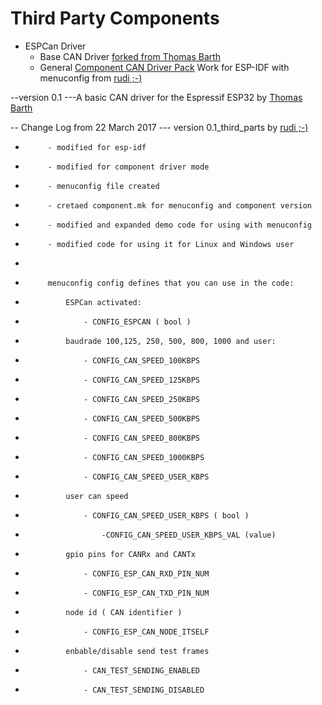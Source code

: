 # Third Party Components

- ESPCan Driver 
  - Base CAN Driver [forked from Thomas Barth](https://github.com/ThomasBarth/ESP32-CAN-Driver)
  - General [Component CAN Driver Pack](https://github.com/ESP32DE/ESP32-CAN-Driver/tree/Component_CAN_Driver_Pack) Work for ESP-IDF with menuconfig from [rudi ;-)](http://esp32.de)

 --version 0.1
 ---A basic CAN driver for the Espressif ESP32 by [Thomas Barth](http://barth-dev.de)
 
 --		Change Log from 22 March 2017
 --- 		version 0.1_third_parts by [rudi ;-)](http://esp32.de)
 *  		- modified for esp-idf
 *  		- modified for component driver mode
 *			- menuconfig file created
 * 			- cretaed component.mk for menuconfig and component version 
 *  		- modified and expanded demo code for using with menuconfig
 *			- modified code for using it for Linux and Windows user
 *
 *			menuconfig config defines that you can use in the code:
 *				ESPCan activated:
 *					- CONFIG_ESPCAN ( bool ) 
 * 				baudrade 100,125, 250, 500, 800, 1000 and user: 
 *					- CONFIG_CAN_SPEED_100KBPS 
 *					- CONFIG_CAN_SPEED_125KBPS
 *					- CONFIG_CAN_SPEED_250KBPS
 *					- CONFIG_CAN_SPEED_500KBPS
 *					- CONFIG_CAN_SPEED_800KBPS
 *					- CONFIG_CAN_SPEED_1000KBPS
 *					- CONFIG_CAN_SPEED_USER_KBPS
 *				user can speed
 *					- CONFIG_CAN_SPEED_USER_KBPS ( bool )
 *						-CONFIG_CAN_SPEED_USER_KBPS_VAL (value)
 *				gpio pins for CANRx and CANTx
 *					- CONFIG_ESP_CAN_RXD_PIN_NUM
 *					- CONFIG_ESP_CAN_TXD_PIN_NUM 
 *				node id ( CAN identifier )
 *					- CONFIG_ESP_CAN_NODE_ITSELF
 *				enbable/disable send test frames
 *					- CAN_TEST_SENDING_ENABLED
 *					- CAN_TEST_SENDING_DISABLED 
 
  


    
